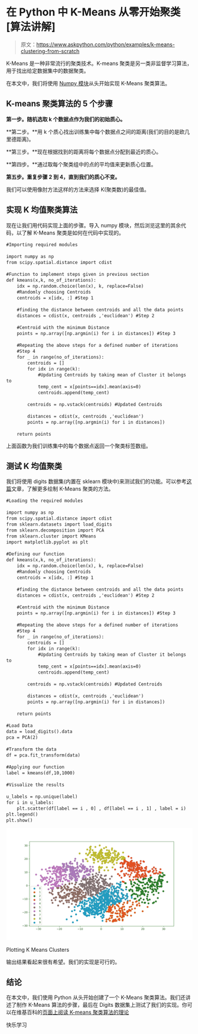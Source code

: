 # 在 Python 中 K-Means 从零开始聚类[算法讲解]

> 原文：<https://www.askpython.com/python/examples/k-means-clustering-from-scratch>

K-Means 是一种非常流行的聚类技术。K-means 聚类是另一类非监督学习算法，用于找出给定数据集中的数据聚类。

在本文中，我们将使用 [Numpy 模块](https://www.askpython.com/python-modules/numpy/python-numpy-module)从头开始实现 K-Means 聚类算法。

## K-means 聚类算法的 5 个步骤

**第一步。随机选取 k 个数据点作为我们的初始质心。**

**第二步。**用 k 个质心找出训练集中每个数据点之间的距离(我们的目的是欧几里德距离)。

**第三步。**现在根据找到的距离将每个数据点分配到最近的质心。

**第四步。**通过取每个聚类组中的点的平均值来更新质心位置。

**第五步。重复步骤 2 到 4，直到我们的质心不变。**

我们可以使用像肘方法这样的方法来选择 K(聚类数)的最佳值。

## 实现 K 均值聚类算法

现在让我们用代码实现上面的步骤。导入 numpy 模块，然后浏览这里的其余代码，以了解 K-Means 聚类是如何在代码中实现的。

```
#Importing required modules

import numpy as np
from scipy.spatial.distance import cdist 

#Function to implement steps given in previous section
def kmeans(x,k, no_of_iterations):
    idx = np.random.choice(len(x), k, replace=False)
    #Randomly choosing Centroids 
    centroids = x[idx, :] #Step 1

    #finding the distance between centroids and all the data points
    distances = cdist(x, centroids ,'euclidean') #Step 2

    #Centroid with the minimum Distance
    points = np.array([np.argmin(i) for i in distances]) #Step 3

    #Repeating the above steps for a defined number of iterations
    #Step 4
    for _ in range(no_of_iterations): 
        centroids = []
        for idx in range(k):
            #Updating Centroids by taking mean of Cluster it belongs to
            temp_cent = x[points==idx].mean(axis=0) 
            centroids.append(temp_cent)

        centroids = np.vstack(centroids) #Updated Centroids 

        distances = cdist(x, centroids ,'euclidean')
        points = np.array([np.argmin(i) for i in distances])

    return points 

```

上面函数为我们训练集中的每个数据点返回一个聚类标签数组。

## 测试 K 均值聚类

我们将使用 digits 数据集(内置在 sklearn 模块中)来测试我们的功能。可以参考[这篇](https://www.askpython.com/python/examples/plot-k-means-clusters-python)文章，了解更多绘制 K-Means 聚类的方法。

```
#Loading the required modules

import numpy as np
from scipy.spatial.distance import cdist 
from sklearn.datasets import load_digits
from sklearn.decomposition import PCA
from sklearn.cluster import KMeans
import matplotlib.pyplot as plt

#Defining our function 
def kmeans(x,k, no_of_iterations):
    idx = np.random.choice(len(x), k, replace=False)
    #Randomly choosing Centroids 
    centroids = x[idx, :] #Step 1

    #finding the distance between centroids and all the data points
    distances = cdist(x, centroids ,'euclidean') #Step 2

    #Centroid with the minimum Distance
    points = np.array([np.argmin(i) for i in distances]) #Step 3

    #Repeating the above steps for a defined number of iterations
    #Step 4
    for _ in range(no_of_iterations): 
        centroids = []
        for idx in range(k):
            #Updating Centroids by taking mean of Cluster it belongs to
            temp_cent = x[points==idx].mean(axis=0) 
            centroids.append(temp_cent)

        centroids = np.vstack(centroids) #Updated Centroids 

        distances = cdist(x, centroids ,'euclidean')
        points = np.array([np.argmin(i) for i in distances])

    return points 

#Load Data
data = load_digits().data
pca = PCA(2)

#Transform the data
df = pca.fit_transform(data)

#Applying our function
label = kmeans(df,10,1000)

#Visualize the results

u_labels = np.unique(label)
for i in u_labels:
    plt.scatter(df[label == i , 0] , df[label == i , 1] , label = i)
plt.legend()
plt.show()

```

![Plotting K-Means Clustering](img/5b66cb6d22feecd6b65e310d65f8120b.png)

Plotting K Means Clusters

输出结果看起来很有希望。我们的实现是可行的。

## 结论

在本文中，我们使用 Python 从头开始创建了一个 K-Means 聚类算法。我们还讲述了制作 K-Means 算法的步骤，最后在 Digits 数据集上测试了我们的实现。你可以在维基百科的[页面上阅读 K-means 聚类算法的理论](https://en.wikipedia.org/wiki/K-means_clustering)

快乐学习